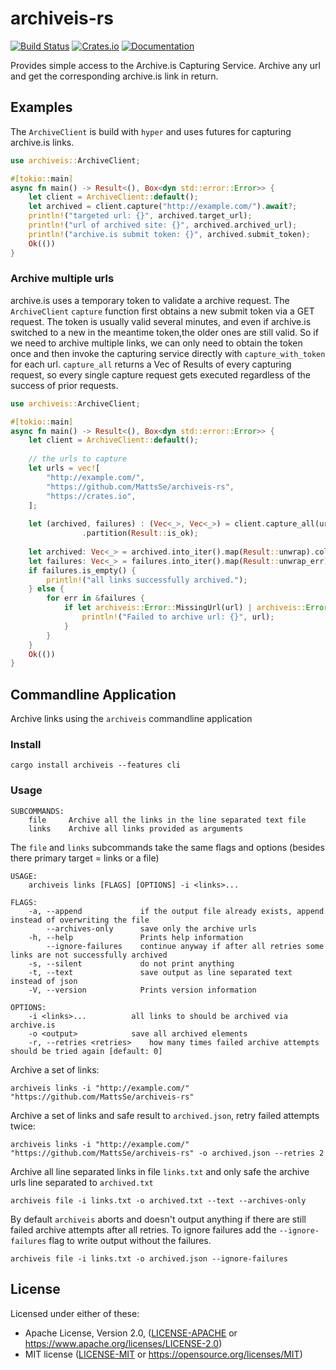 # archiveis-rs

[![Build Status](https://travis-ci.com/MattsSe/archiveis-rs.svg?branch=master)](https://travis-ci.com/MattsSe/archiveis-rs)
[![Crates.io](https://img.shields.io/crates/v/archiveis.svg)](https://crates.io/crates/archiveis)
[![Documentation](https://docs.rs/archiveis/badge.svg)](https://docs.rs/archiveis)

Provides simple access to the Archive.is Capturing Service.
Archive any url and get the corresponding archive.is link in return.

## Examples

The `ArchiveClient` is build with `hyper` and uses futures for capturing archive.is links.

```rust
use archiveis::ArchiveClient;

#[tokio::main]
async fn main() -> Result<(), Box<dyn std::error::Error>> {
    let client = ArchiveClient::default();
    let archived = client.capture("http://example.com/").await?;
    println!("targeted url: {}", archived.target_url);
    println!("url of archived site: {}", archived.archived_url);
    println!("archive.is submit token: {}", archived.submit_token);
    Ok(())
}
```

### Archive multiple urls
archive.is uses a temporary token to validate a archive request.
The `ArchiveClient` `capture` function first obtains a new submit token via a GET request. The token is usually valid several minutes, and even if archive.is switched to a new in the meantime token,the older ones are still valid. So if we need to archive multiple links, we can only need to obtain the token once and then invoke the capturing service directly with `capture_with_token` for each url. `capture_all` returns a Vec of Results of every capturing request, so every single capture request gets executed regardless of the success of prior requests.


```rust 
use archiveis::ArchiveClient;

#[tokio::main]
async fn main() -> Result<(), Box<dyn std::error::Error>> {
    let client = ArchiveClient::default();
    
    // the urls to capture
    let urls = vec![
        "http://example.com/",
        "https://github.com/MattsSe/archiveis-rs",
        "https://crates.io",
    ];
    
    let (archived, failures) : (Vec<_>, Vec<_>) = client.capture_all(urls).await?.into_iter()
                .partition(Result::is_ok);
    
    let archived: Vec<_> = archived.into_iter().map(Result::unwrap).collect();
    let failures: Vec<_> = failures.into_iter().map(Result::unwrap_err).collect();
    if failures.is_empty() {
        println!("all links successfully archived.");
    } else {
        for err in &failures {
            if let archiveis::Error::MissingUrl(url) | archiveis::Error::ServerError(url) = err {
                println!("Failed to archive url: {}", url);
            }
        }
    }
    Ok(())
}
```

## Commandline Application

Archive links using the `archiveis` commandline application

### Install

```shell
cargo install archiveis --features cli
```

### Usage
```shell
SUBCOMMANDS:
    file     Archive all the links in the line separated text file
    links    Archive all links provided as arguments
```

The `file` and `links` subcommands take the same flags and options (besides there primary target = links or a file)

```shell
USAGE:
    archiveis links [FLAGS] [OPTIONS] -i <links>...

FLAGS:
    -a, --append             if the output file already exists, append instead of overwriting the file
        --archives-only      save only the archive urls
    -h, --help               Prints help information
        --ignore-failures    continue anyway if after all retries some links are not successfully archived
    -s, --silent             do not print anything
    -t, --text               save output as line separated text instead of json
    -V, --version            Prints version information

OPTIONS:
    -i <links>...          all links to should be archived via archive.is
    -o <output>            save all archived elements
    -r, --retries <retries>    how many times failed archive attempts should be tried again [default: 0]
```

Archive a set of links:

```shell
archiveis links -i "http://example.com/" "https://github.com/MattsSe/archiveis-rs"
```

Archive a set of links and safe result to `archived.json`, retry failed attempts twice:

```shell
archiveis links -i "http://example.com/" "https://github.com/MattsSe/archiveis-rs" -o archived.json --retries 2
```

Archive all line separated links in file `links.txt` and only safe the archive urls line separated to `archived.txt`

```shell
archiveis file -i links.txt -o archived.txt --text --archives-only
```

By default `archiveis` aborts and doesn't output anything if there are still failed archive attempts after all retries. To ignore failures add the `--ignore-failures` flag to write output without the failures.

```shell
archiveis file -i links.txt -o archived.json --ignore-failures
```


## License

Licensed under either of these:

 * Apache License, Version 2.0, ([LICENSE-APACHE](LICENSE-APACHE) or
   https://www.apache.org/licenses/LICENSE-2.0)
 * MIT license ([LICENSE-MIT](LICENSE-MIT) or
   https://opensource.org/licenses/MIT)
